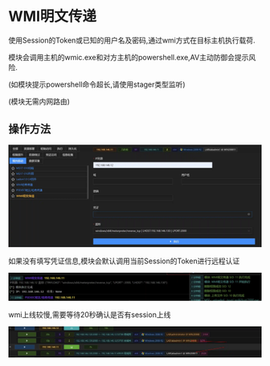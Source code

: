 # WMI明文传递


使用Session的Token或已知的用户名及密码,通过wmi方式在目标主机执行载荷.

模块会调用主机的wmic.exe和对方主机的powershell.exe,AV主动防御会提示风险.

(如模块提示powershell命令超长,请使用stager类型监听)

(模块无需内网路由)

## 操作方法
![](img\LateralMovement_PassTheTicket_ByWmi\1.webp)

如果没有填写凭证信息,模块会默认调用当前Session的Token进行远程认证

![](img\LateralMovement_PassTheTicket_ByWmi\2.webp)

wmi上线较慢,需要等待20秒确认是否有session上线

![](img\LateralMovement_PassTheTicket_ByWmi\3.webp)


